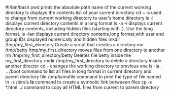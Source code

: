 #!/bin/bash
pwd prints the absolute path name of the current working directory
ls displays the contents list of your current directory
cd ~ is used to change from current working directory to user's home directory
ls -l displays current directory contents in a long format
ls -a -l displays current directory contents, including hidden files (starting with .). Use the long format.
ls -lan displays current directory contents,long format,with user and group IDs displayed numerically and hidden files
mkdir /tmp/my_first_directory Create a script that creates a directory
mv /tmp/betty /tmp/my_first_directory moves files from one directory to another
rm /tmp/my_first_directory/betty  Deletes file betty inside the my_first_directory
rmdir /tmp/my_first_directory to delete a directory inside another director
cd - changes the working directory to previous one
ls -la . .. /boot command to list all files in long format in current directory and parent directory
file /tmp/iamafile command to print the type of file named
ln -s /bin/ls __ls__ command to create a symbolic link betweeen files
cp -u *.html ../  command to copy all HTML files from current to parent directory
